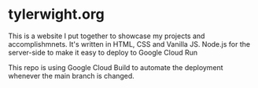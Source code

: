 # tylerwight.org

This is a website I put together to showcase my projects and accomplishmnets. It's written in HTML, CSS and Vanilla JS. Node.js for the server-side to make it easy to deploy to Google Cloud Run

This repo is using Google Cloud Build to automate the deployment whenever the main branch is changed.